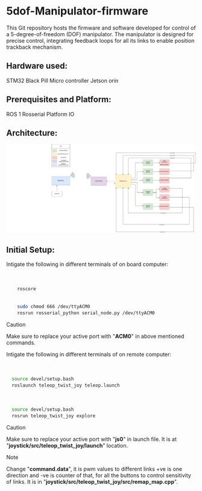 # 5dof-Manipulator-firmware
This Git repository hosts the firmware and software developed for control of a 5-degree-of-freedom (DOF) manipulator. The manipulator is designed for precise  control, integrating feedback loops for all its links to enable position trackback mechanism.
## Hardware used:
STM32 Black Pill Micro controller
Jetson orin
## Prerequisites and Platform:
ROS 1
Rosserial 
Platform IO
## Architecture:
![arch](https://github.com/ayushle/5dof-Manipulator-firmware/blob/main/5dof-Manipulator-arch.drawio.png)
## Initial Setup:
Intigate the following in different terminals of on board computer:
```bash


    roscore
```  
```bash

    sudo chmod 666 /dev/ttyACM0
    rosrun rosserial_python serial_node.py /dev/ttyACM0
```
> [!CAUTION]
> Make sure to replace your active port with "**ACM0**" in above mentioned commands.

Intigate the following in different terminals of on remote computer:
```bash


  source devel/setup.bash
  roslaunch teleop_twist_joy teleop.launch
```
```bash


  source devel/setup.bash
  rosrun teleop_twist_joy explore
```
> [!CAUTION]
> Make sure to replace your active port with "**js0**" in launch file.
> It is at "**joystick/src/teleop_twist_joy/launch**" location.

> [!NOTE]
> Change "**command.data**", it is pwm values to different links +ve is one direction and -ve is counter of that, for all the buttons to control sensitivity of links.
> It is in "**joystick/src/teleop_twist_joy/src/remap_map.cpp**".
